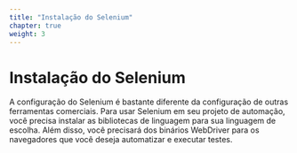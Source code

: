 ```yaml
---
title: "Instalação do Selenium"
chapter: true
weight: 3
---
```


# Instalação do Selenium

A configuração do Selenium é bastante diferente da configuração de outras ferramentas comerciais.
Para usar Selenium em seu projeto de automação, você precisa instalar as
bibliotecas de linguagem para sua linguagem de escolha. Além disso, você precisará dos
binários WebDriver para os navegadores que você deseja automatizar e executar testes.
